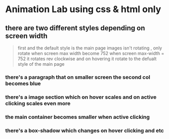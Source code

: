 # **Animation Lab using css & html only**

## there are two different styles depending on screen width
 > first and the default style is the main page images isn't rotating , only rotate when screen max width become 752
 > when screen max-width = 752 it rotates rev clockwise and on hovering it rotate to the defualt style of the main page

### there's a paragraph that on smaller screen the second col becomes blue

### there's a image section which on hover scales and on active clicking scales even more

### the main container becomes smaller when active clicking

### there's a box-shadow which changes on hover clicking and etc